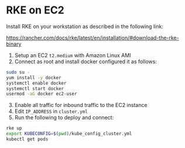 # RKE on EC2 
Install RKE on your workstation as described in the following link: 

https://rancher.com/docs/rke/latest/en/installation/#download-the-rke-binary


1. Setup an EC2 `t2.medium` with Amazon Linux AMI
2. Connect as root and install docker configured it as follows:
```sh
sudo su - 
yum install -y docker 
systemctl enable docker 
systemctl start docker 
usermod -aG docker ec2-user 
```

3. Enable all traffic for inbound traffic to the EC2 instance
4. Edit `IP_ADDRESS` in `cluster.yml`
5. Run the following to deploy and connect:
```sh
rke up 
export KUBECONFIG=$(pwd)/kube_config_cluster.yml
kubectl get pods
```
